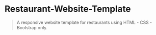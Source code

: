 # Restaurant-Website-Template

> A responsive website template for restaurants using HTML - CSS - Bootstrap only.
